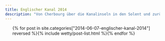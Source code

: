```yaml
---
title: Englischer Kanal 2014
description: "Von Cherbourg über die Kanalinseln in den Solent und zurück"
---
```

<ul class="post-list">{% for post in site.categories["2014-06-07-englischer-kanal-2014"] reversed %}{% include wetty/post-list.html %}{% endfor %}</ul>